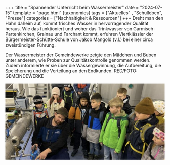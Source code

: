 +++
title = "Spannender Unterricht beim Wassermeister"
date = "2024-07-15"
template = "page.html"
[taxonomies]
tags = ["Aktuelles" , "Schulleben", "Presse"]
categories = ["Nachhaltigkeit & Ressourcen"]
+++
Dreht man den Hahn daheim auf, kommt frisches Wasser in hervorragender Qualität heraus. Wie das funktioniert und woher das Trinkwasser von Garmisch-Partenkirchen, Grainau und Farchant kommt, erfuhren Viertklässler der Bürgermeister-Schütte-Schule von Jakob Mangold (v.l.) bei einer circa zweistündigen Führung.

<!-- more -->

Der Wassermeister der Gemeindewerke zeigte den Mädchen und Buben unter anderem, wie Proben zur Qualitätskontrolle genommen werden. Zudem informierte er sie über die Wassergewinnung, die Aufbereitung, die Speicherung und die Verteilung an den Endkunden.
RED/FOTO: GEMEINDEWERKE

<span style="text-align: center;
    margin: 0 auto;
    width: 100%;
    display: block;">![Foto](images/foto.png "RED/FOTO: GEMEINDEWERKE")</span>
